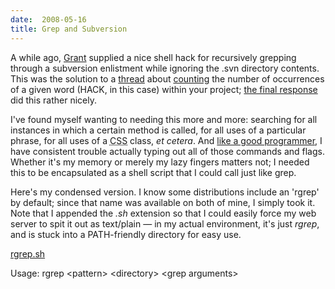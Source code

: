 ```yaml
---
date:  2008-05-16
title: Grep and Subversion
---
```

A while ago, <a href="http://twitter.com/grantr">Grant</a> supplied a nice shell hack for recursively grepping through a subversion enlistment while ignoring the .svn directory contents.  This was the solution to a <a href="http://twitter.com/laurelfan/statuses/774697353">thread</a> about <a href="http://twitter.com/abscondment/statuses/774699294">counting</a> the number of occurrences of a given word (HACK, in this case) within your project; <a href="http://twitter.com/grantr/statuses/774701774">the final response</a> did this rather nicely.

I've found myself wanting to needing this more and more: searching for all instances in which a certain method is called, for all uses of a particular phrase, for all uses of a <acronym title="Cascading StyleSheets">CSS</acronym> class, <em>et cetera</em>.  And <a href="http://www.hhhh.org/wiml/virtues.html">like a good programmer</a>, I have consistent trouble actually typing out all of those commands and flags.  Whether it's my memory or merely my lazy fingers matters not; I needed this to be encapsulated as a shell script that I could call just like grep.

Here's my condensed version.  I know some distributions include an 'rgrep' by default; since that name was available on both of mine, I simply took it.  Note that I appended the <em>.sh</em> extension so that I could easily force my web server to spit it out as text/plain &mdash; in my actual environment, it's just <em>rgrep</em>, and is stuck into a PATH-friendly directory for easy use.


<a href="http://threebrothers.org/brendan/blog/files/rgrep.sh">rgrep.sh</a>

Usage: rgrep &lt;pattern&gt; &lt;directory&gt; &lt;grep arguments&gt;
